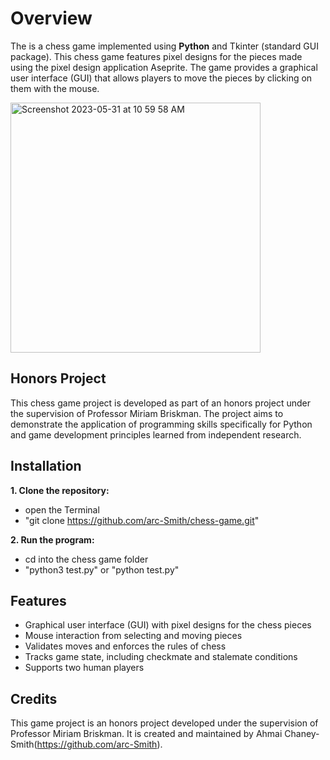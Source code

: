 # Overview
The is a chess game implemented using **Python** and Tkinter (standard GUI package). This chess game features pixel designs for the pieces made using the pixel design application Aseprite. The game provides a graphical user interface (GUI) that allows players to move the pieces by clicking on them with the mouse.

<img width="400" alt="Screenshot 2023-05-31 at 10 59 58 AM" src="https://github.com/arc-Smith/Chess-Game/assets/98622773/3e996dcc-4882-42bb-8d14-4b0b267d7bfd">

## Honors Project
This chess game project is developed as part of an honors project under the supervision of Professor Miriam Briskman. The project aims to demonstrate the application of programming skills specifically for Python and game development principles learned from independent research.

## Installation
**1. Clone the repository:** 
- open the Terminal
- "git clone https://github.com/arc-Smith/chess-game.git"

**2. Run the program:**
- cd into the chess game folder
- "python3 test.py" or "python test.py"

## Features
- Graphical user interface (GUI) with pixel designs for the chess pieces
- Mouse interaction from selecting and moving pieces
- Validates moves and enforces the rules of chess
- Tracks game state, including checkmate and stalemate conditions
- Supports two human players

## Credits
This game project is an honors project developed under the supervision of Professor Miriam Briskman. It is created and maintained by Ahmai Chaney-Smith(https://github.com/arc-Smith).
